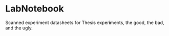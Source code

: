 # LabNotebook
Scanned experiment datasheets for Thesis experiments, the good, the bad, and the ugly. 
